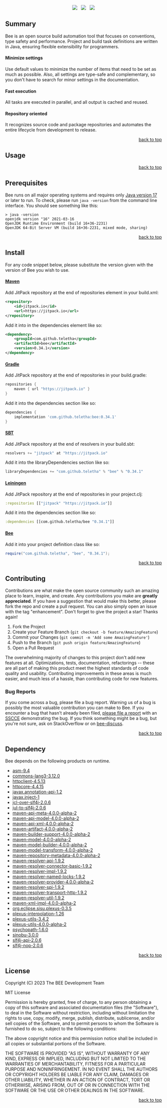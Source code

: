 <p align="center">
    <a href="https://docs.oracle.com/en/java/javase/17/"><img src="https://img.shields.io/badge/Java-Release%2017-green"/></a>
    <span>&nbsp;</span>
    <a href="https://jitpack.io/#teletha/bee"><img src="https://img.shields.io/jitpack/v/github/teletha/bee?label=Repository&color=green"></a>
    <span>&nbsp;</span>
    <a href="https://teletha.github.io/bee"><img src="https://img.shields.io/website.svg?down_color=red&down_message=CLOSE&label=Official%20Site&up_color=green&up_message=OPEN&url=https%3A%2F%2Fteletha.github.io%2Fbee"></a>
</p>


## Summary
Bee is an open source build automation tool that focuses on conventions, type safety and performance.
Project and build task definitions are written in Java, ensuring flexible extensibility for programmers.

#### Minimize settings
Use default values to minimize the number of items that need to be set as much as possible. Also, all settings are type-safe and complementary, so you don't have to search for minor settings in the documentation.

#### Fast execution
All tasks are executed in parallel, and all output is cached and reused.

#### Repository oriented
It recognizes source code and package repositories and automates the entire lifecycle from development to release.
<p align="right"><a href="#top">back to top</a></p>


## Usage

<p align="right"><a href="#top">back to top</a></p>


## Prerequisites
Bee runs on all major operating systems and requires only [Java version 17](https://docs.oracle.com/en/java/javase/17/) or later to run.
To check, please run `java -version` from the command line interface. You should see something like this:
```
> java -version
openjdk version "16" 2021-03-16
OpenJDK Runtime Environment (build 16+36-2231)
OpenJDK 64-Bit Server VM (build 16+36-2231, mixed mode, sharing)
```
<p align="right"><a href="#top">back to top</a></p>

## Install
For any code snippet below, please substitute the version given with the version of Bee you wish to use.
#### [Maven](https://maven.apache.org/)
Add JitPack repository at the end of repositories element in your build.xml:
```xml
<repository>
    <id>jitpack.io</id>
    <url>https://jitpack.io</url>
</repository>
```
Add it into in the dependencies element like so:
```xml
<dependency>
    <groupId>com.github.teletha</groupId>
    <artifactId>bee</artifactId>
    <version>0.34.1</version>
</dependency>
```
#### [Gradle](https://gradle.org/)
Add JitPack repository at the end of repositories in your build.gradle:
```gradle
repositories {
    maven { url "https://jitpack.io" }
}
```
Add it into the dependencies section like so:
```gradle
dependencies {
    implementation 'com.github.teletha:bee:0.34.1'
}
```
#### [SBT](https://www.scala-sbt.org/)
Add JitPack repository at the end of resolvers in your build.sbt:
```scala
resolvers += "jitpack" at "https://jitpack.io"
```
Add it into the libraryDependencies section like so:
```scala
libraryDependencies += "com.github.teletha" % "bee" % "0.34.1"
```
#### [Leiningen](https://leiningen.org/)
Add JitPack repository at the end of repositories in your project.clj:
```clj
:repositories [["jitpack" "https://jitpack.io"]]
```
Add it into the dependencies section like so:
```clj
:dependencies [[com.github.teletha/bee "0.34.1"]]
```
#### [Bee](https://teletha.github.io/bee)
Add it into your project definition class like so:
```java
require("com.github.teletha", "bee", "0.34.1");
```
<p align="right"><a href="#top">back to top</a></p>


## Contributing
Contributions are what make the open source community such an amazing place to learn, inspire, and create. Any contributions you make are **greatly appreciated**.
If you have a suggestion that would make this better, please fork the repo and create a pull request. You can also simply open an issue with the tag "enhancement".
Don't forget to give the project a star! Thanks again!

1. Fork the Project
2. Create your Feature Branch (`git checkout -b feature/AmazingFeature`)
3. Commit your Changes (`git commit -m 'Add some AmazingFeature'`)
4. Push to the Branch (`git push origin feature/AmazingFeature`)
5. Open a Pull Request

The overwhelming majority of changes to this project don't add new features at all. Optimizations, tests, documentation, refactorings -- these are all part of making this product meet the highest standards of code quality and usability.
Contributing improvements in these areas is much easier, and much less of a hassle, than contributing code for new features.

### Bug Reports
If you come across a bug, please file a bug report. Warning us of a bug is possibly the most valuable contribution you can make to Bee.
If you encounter a bug that hasn't already been filed, [please file a report](https://github.com/teletha/bee/issues/new) with an [SSCCE](http://sscce.org/) demonstrating the bug.
If you think something might be a bug, but you're not sure, ask on StackOverflow or on [bee-discuss](https://github.com/teletha/bee/discussions).
<p align="right"><a href="#top">back to top</a></p>


## Dependency
Bee depends on the following products on runtime.
* [asm-9.4](https://mvnrepository.com/artifact/org.ow2.asm/asm/9.4)
* [commons-lang3-3.12.0](https://mvnrepository.com/artifact/org.apache.commons/commons-lang3/3.12.0)
* [httpclient-4.5.13](https://mvnrepository.com/artifact/org.apache.httpcomponents/httpclient/4.5.13)
* [httpcore-4.4.15](https://mvnrepository.com/artifact/org.apache.httpcomponents/httpcore/4.4.15)
* [javax.annotation-api-1.2](https://mvnrepository.com/artifact/javax.annotation/javax.annotation-api/1.2)
* [javax.inject-1](https://mvnrepository.com/artifact/javax.inject/javax.inject/1)
* [jcl-over-slf4j-2.0.6](https://mvnrepository.com/artifact/org.slf4j/jcl-over-slf4j/2.0.6)
* [jul-to-slf4j-2.0.6](https://mvnrepository.com/artifact/org.slf4j/jul-to-slf4j/2.0.6)
* [maven-api-meta-4.0.0-alpha-2](https://mvnrepository.com/artifact/org.apache.maven/maven-api-meta/4.0.0-alpha-2)
* [maven-api-model-4.0.0-alpha-2](https://mvnrepository.com/artifact/org.apache.maven/maven-api-model/4.0.0-alpha-2)
* [maven-api-xml-4.0.0-alpha-2](https://mvnrepository.com/artifact/org.apache.maven/maven-api-xml/4.0.0-alpha-2)
* [maven-artifact-4.0.0-alpha-2](https://mvnrepository.com/artifact/org.apache.maven/maven-artifact/4.0.0-alpha-2)
* [maven-builder-support-4.0.0-alpha-2](https://mvnrepository.com/artifact/org.apache.maven/maven-builder-support/4.0.0-alpha-2)
* [maven-model-4.0.0-alpha-2](https://mvnrepository.com/artifact/org.apache.maven/maven-model/4.0.0-alpha-2)
* [maven-model-builder-4.0.0-alpha-2](https://mvnrepository.com/artifact/org.apache.maven/maven-model-builder/4.0.0-alpha-2)
* [maven-model-transform-4.0.0-alpha-2](https://mvnrepository.com/artifact/org.apache.maven/maven-model-transform/4.0.0-alpha-2)
* [maven-repository-metadata-4.0.0-alpha-2](https://mvnrepository.com/artifact/org.apache.maven/maven-repository-metadata/4.0.0-alpha-2)
* [maven-resolver-api-1.9.2](https://mvnrepository.com/artifact/org.apache.maven.resolver/maven-resolver-api/1.9.2)
* [maven-resolver-connector-basic-1.9.2](https://mvnrepository.com/artifact/org.apache.maven.resolver/maven-resolver-connector-basic/1.9.2)
* [maven-resolver-impl-1.9.2](https://mvnrepository.com/artifact/org.apache.maven.resolver/maven-resolver-impl/1.9.2)
* [maven-resolver-named-locks-1.9.2](https://mvnrepository.com/artifact/org.apache.maven.resolver/maven-resolver-named-locks/1.9.2)
* [maven-resolver-provider-4.0.0-alpha-2](https://mvnrepository.com/artifact/org.apache.maven/maven-resolver-provider/4.0.0-alpha-2)
* [maven-resolver-spi-1.9.2](https://mvnrepository.com/artifact/org.apache.maven.resolver/maven-resolver-spi/1.9.2)
* [maven-resolver-transport-http-1.9.2](https://mvnrepository.com/artifact/org.apache.maven.resolver/maven-resolver-transport-http/1.9.2)
* [maven-resolver-util-1.9.2](https://mvnrepository.com/artifact/org.apache.maven.resolver/maven-resolver-util/1.9.2)
* [maven-xml-impl-4.0.0-alpha-2](https://mvnrepository.com/artifact/org.apache.maven/maven-xml-impl/4.0.0-alpha-2)
* [org.eclipse.sisu.plexus-0.3.5](https://mvnrepository.com/artifact/org.eclipse.sisu/org.eclipse.sisu.plexus/0.3.5)
* [plexus-interpolation-1.26](https://mvnrepository.com/artifact/org.codehaus.plexus/plexus-interpolation/1.26)
* [plexus-utils-3.4.2](https://mvnrepository.com/artifact/org.codehaus.plexus/plexus-utils/3.4.2)
* [plexus-utils-4.0.0-alpha-2](https://mvnrepository.com/artifact/org.apache.maven/plexus-utils/4.0.0-alpha-2)
* [psychopath-1.6.0](https://mvnrepository.com/artifact/com.github.teletha/psychopath/1.6.0)
* [sinobu-3.0.0](https://mvnrepository.com/artifact/com.github.teletha/sinobu/3.0.0)
* [slf4j-api-2.0.6](https://mvnrepository.com/artifact/org.slf4j/slf4j-api/2.0.6)
* [slf4j-nop-2.0.6](https://mvnrepository.com/artifact/org.slf4j/slf4j-nop/2.0.6)
<p align="right"><a href="#top">back to top</a></p>


## License
Copyright (C) 2023 The BEE Development Team

MIT License

Permission is hereby granted, free of charge, to any person obtaining a copy
of this software and associated documentation files (the "Software"), to deal
in the Software without restriction, including without limitation the rights
to use, copy, modify, merge, publish, distribute, sublicense, and/or sell
copies of the Software, and to permit persons to whom the Software is
furnished to do so, subject to the following conditions:

The above copyright notice and this permission notice shall be included in all
copies or substantial portions of the Software.

THE SOFTWARE IS PROVIDED "AS IS", WITHOUT WARRANTY OF ANY KIND, EXPRESS OR
IMPLIED, INCLUDING BUT NOT LIMITED TO THE WARRANTIES OF MERCHANTABILITY,
FITNESS FOR A PARTICULAR PURPOSE AND NONINFRINGEMENT. IN NO EVENT SHALL THE
AUTHORS OR COPYRIGHT HOLDERS BE LIABLE FOR ANY CLAIM, DAMAGES OR OTHER
LIABILITY, WHETHER IN AN ACTION OF CONTRACT, TORT OR OTHERWISE, ARISING FROM,
OUT OF OR IN CONNECTION WITH THE SOFTWARE OR THE USE OR OTHER DEALINGS IN THE
SOFTWARE.
<p align="right"><a href="#top">back to top</a></p>
